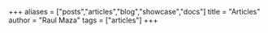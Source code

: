 +++
aliases = ["posts","articles","blog","showcase","docs"]
title = "Articles"
author = "Raul Maza"
tags = ["articles"]
+++

